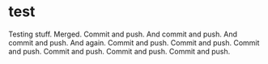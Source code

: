 test
====

Testing stuff. Merged. Commit and push. And commit and push. And commit and push. And again.
Commit and push. Commit and push. Commit and push. Commit and push. Commit and push. 
Commit and push.